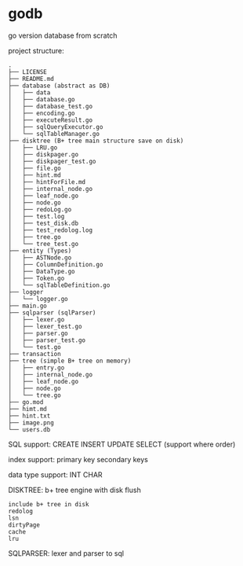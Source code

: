 # godb
go version database from scratch

project structure:
```
.
├── LICENSE
├── README.md
├── database (abstract as DB)
│   ├── data
│   ├── database.go
│   ├── database_test.go
│   ├── encoding.go
│   ├── executeResult.go
│   ├── sqlQueryExecutor.go
│   └── sqlTableManager.go
├── disktree (B+ tree main structure save on disk)
│   ├── LRU.go
│   ├── diskpager.go
│   ├── diskpager_test.go
│   ├── file.go
│   ├── hint.md
│   ├── hintForFile.md
│   ├── internal_node.go
│   ├── leaf_node.go
│   ├── node.go
│   ├── redoLog.go
│   ├── test.log
│   ├── test_disk.db
│   ├── test_redolog.log
│   ├── tree.go
│   └── tree_test.go
├── entity (Types)
│   ├── ASTNode.go
│   ├── ColumnDefinition.go
│   ├── DataType.go
│   ├── Token.go
│   └── sqlTableDefinition.go
├── logger
│   └── logger.go
├── main.go
├── sqlparser (sqlParser)
│   ├── lexer.go
│   ├── lexer_test.go
│   ├── parser.go
│   ├── parser_test.go
│   └── test.go
├── transaction
├── tree (simple B+ tree on memory)
│   ├── entry.go
│   ├── internal_node.go
│   ├── leaf_node.go
│   ├── node.go
│   └── tree.go
├── go.mod
├── himt.md
├── hint.txt
├── image.png
└── users.db
```

SQL support:
CREATE
INSERT
UPDATE
SELECT (support where order)

index support:
primary key
secondary keys

data type support:
INT
CHAR

DISKTREE: b+ tree engine with disk flush

    include b+ tree in disk 
    redolog
    lsn
    dirtyPage
    cache
    lru

SQLPARSER: lexer and parser to sql